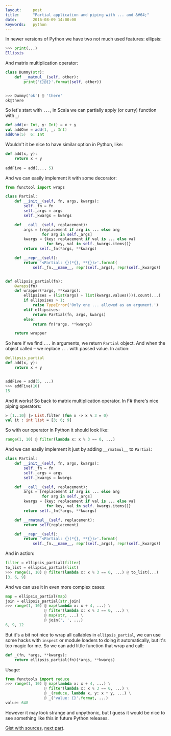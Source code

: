 ```yaml
---
layout:     post
title:      "Partial application and piping with ... and &#64;"
date:       2016-08-09 14:00:00
keywords:   python
---
```


In newer versions of Python we have two not much used features: ellipsis:

~~~python
>>> print(...)
Ellipsis
~~~

And matrix multiplication operator:

~~~python
class Dummy(str):
    def __matmul__(self, other):
        print('{}@{}'.format(self, other))


>>> Dummy('ok') @ 'there'
ok@there
~~~

So let's start with `...`, in Scala we can partially apply (or curry) function with `_`:

~~~scala
def add(x: Int, y: Int) = x + y
val addOne = add(1, _: Int)
addOne(5)  6: Int
~~~

Wouldn't it be nice to have similar option in Python, like:

~~~python
def add(x, y):
    return x + y
    
addFive = add(..., 5)
~~~

And we can easily implement it with some decorator:

~~~python
from functool import wraps

class Partial:
    def __init__(self, fn, args, kwargs):
        self._fn = fn
        self._args = args
        self._kwargs = kwargs

    def __call__(self, replacement):
        args = [replacement if arg is ... else arg
                for arg in self._args]
        kwargs = {key: replacement if val is ... else val
                  for key, val in self._kwargs.items()}
        return self._fn(*args, **kwargs)

    def __repr__(self):
        return '<Partial: {}(*{}, **{})>'.format(
            self._fn.__name__, repr(self._args), repr(self._kwargs))


def ellipsis_partial(fn):
    @wraps(fn)
    def wrapper(*args, **kwargs):
        ellipsises = (list(args) + list(kwargs.values())).count(...)
        if ellipsises > 1:
            raise TypeError('Only one ... allowed as an argument.')
        elif ellipsises:
            return Partial(fn, args, kwargs)
        else:
            return fn(*args, **kwargs)

    return wrapper
~~~

So here if we find `...` in arguments, we return `Partial` object. And
when the object called &ndash; we replace `...` with passed value. In action:

~~~python
@ellipsis_partial
def add(x, y):
    return x + y


addFive = add(5, ...)
>>> addFive(10)
15
~~~

And it works! So back to matrix multiplication operator. In F#
there's nice piping operators:

~~~ml
> [1..10] |> List.filter (fun x -> x % 3 = 0)
val it : int list = [3; 6; 9]
~~~

So with our operator in Python it should look like:

~~~python
range(1, 10) @ filter(lambda x: x % 3 == 0, ...)
~~~

And we can easily implement it just by adding `__rmatmul__` to `Partial`:

~~~python
class Partial:
    def __init__(self, fn, args, kwargs):
        self._fn = fn
        self._args = args
        self._kwargs = kwargs

    def __call__(self, replacement):
        args = [replacement if arg is ... else arg
                for arg in self._args]
        kwargs = {key: replacement if val is ... else val
                  for key, val in self._kwargs.items()}
        return self._fn(*args, **kwargs)

    def __rmatmul__(self, replacement):
        return self(replacement)

    def __repr__(self):
        return '<Partial: {}(*{}, **{})>'.format(
            self._fn.__name__, repr(self._args), repr(self._kwargs))
~~~


And in action:

~~~python
filter = ellipsis_partial(filter)
to_list = ellipsis_partial(list)
>>> range(1, 10) @ filter(lambda x: x % 3 == 0, ...) @ to_list(...)
[3, 6, 9]
~~~

And we can use it in even more complex cases:

~~~python
map = ellipsis_partial(map)
join = ellipsis_partial(str.join)
>>> range(1, 10) @ map(lambda x: x + 4, ...) \
                 @ filter(lambda x: x % 3 == 0, ...) \
                 @ map(str, ...) \
                 @ join(', ', ...)
6, 9, 12
~~~

But it's a bit not nice to wrap all callables in `ellipsis_partial`, 
we can use some hacks with `inspect` or module loaders to doing it automatically, but it's too magic
for me. So we can add little function that wrap and call:

~~~python
def _(fn, *args, **kwargs):
    return ellipsis_partial(fn)(*args, **kwargs)
~~~

Usage:

~~~python
from functools import reduce
>>> range(1, 10) @ map(lambda x: x + 4, ...) \
                 @ filter(lambda x: x % 3 == 0, ...) \
                 @ _(reduce, lambda x, y: x * y, ...) \
                 @ _('value: {}'.format, ...)
value: 648
~~~

However it may look strange and unpythonic, but I guess it would be nice
to see something like this in future Python releases.

[Gist with sources](https://gist.github.com/nvbn/d71fee5b1cad58d5eb80e369194f4155), [next part](/2016/08/09/partial-piping-ast/).
